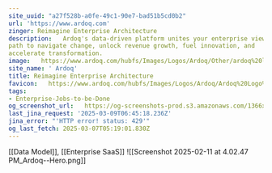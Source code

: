```yaml
---
site_uuid: "a27f528b-a0fe-49c1-90e7-bad51b5cd0b2"
url: 'https://www.ardoq.com'
zinger: Reimagine Enterprise Architecture
description:   Ardoq's data-driven platform unites your enterprise views, charting a clear
path to navigate change, unlock revenue growth, fuel innovation, and
accelerate transformation.
image:   https://www.ardoq.com/hubfs/Images/Logos/Ardoq/Other/ardoq%20logo%20on%20purple%20background.png
site_name: ' Ardoq'
title: Reimagine Enterprise Architecture
favicon:   https://www.ardoq.com/hubfs/Images/Logos/Ardoq/Ardoq%20Logo%20emblem%20icon%20wink.svg
tags:
- Enterprise-Jobs-to-be-Done
og_screenshot_url:   https://og-screenshots-prod.s3.amazonaws.com/1366x768/80/false/4ff0c73628f175ce346bf5ce8eb1a846297aae9ac7bf5e3b6d9718b778b790e0.jpeg
last_jina_request: '2025-03-09T06:45:18.236Z'
jina_error: "'HTTP error! status: 429'"
og_last_fetch: 2025-03-07T05:19:01.830Z
---
```

[[Data Model]], [[Enterprise SaaS]]
![[Screenshot 2025-02-11 at 4.02.47 PM_Ardoq--Hero.png]]
